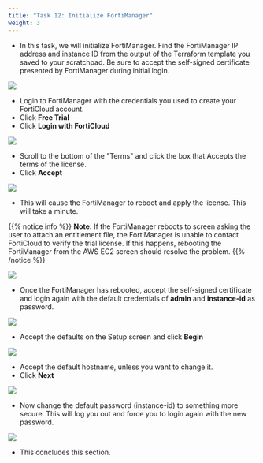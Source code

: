 ```yaml
---
title: "Task 12: Initialize FortiManager"
weight: 3
---
```


* In this task, we will initialize FortiManager. Find the FortiManager IP address and instance ID from the output of the Terraform template you saved to your scratchpad. Be sure to accept the self-signed certificate presented by FortiManager during initial login.

![](../images/image-t12-1.png)

* Login to FortiManager with the credentials you used to create your FortiCloud account. 
* Click **Free Trial** 
* Click **Login with FortiCloud**

![](../images/image-t12-2.png)

* Scroll to the bottom of the "Terms" and click the box that Accepts the terms of the license.
* Click **Accept**

![](../images/image-t12-3.png)

* This will cause the FortiManager to reboot and apply the license. This will take a minute.

{{% notice info %}}
**Note:** If the FortiManager reboots to screen asking the user to attach an entitlement file, the FortiManager is unable to contact FortiCloud to verify the trial license. If this happens, rebooting the FortiManager from the AWS EC2 screen should resolve the problem.
{{% /notice %}}

![](../images/image-t12-4.png)

* Once the FortiManager has rebooted, accept the self-signed certificate and login again with the default credentials of **admin** and **instance-id** as password.

![](../images/image-t12-5.png)

* Accept the defaults on the Setup screen and click **Begin**

![](../images/image-t12-6.png)

* Accept the default hostname, unless you want to change it.
* Click **Next**

![](../images/image-t12-7.png)

* Now change the default password (instance-id) to something more secure. This will log you out and force you to login again with the new password.

![](../images/image-t12-9.png)

* This concludes this section.
